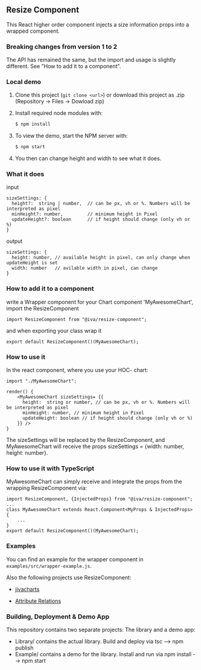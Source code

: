 ## Resize Component

This React higher order component injects a size information props into a wrapped component.

### Breaking changes from version 1 to 2
The API has remained the same, but the import and usage is slightly different. See "How to add it to a component".

### Local demo

1. Clone this project (```git clone <url>```) or download this project as .zip (Repository -> Files -> Dowload zip)
2. Install required node modules with:

    ```bash
    $ npm install
    ```

3. To view the demo, start the NPM server with:

    ```bash
    $ npm start
    ```

4. You then can change height and width to see what it does.

### What it does

input

    sizeSettings: {
      height?:  string | number,  // can be px, vh or %. Numbers will be interpreted as pixel
      minHeight?: number,         // minimum height in Pixel
      updateHeight?: boolean      // if height should change (only vh or %)
    }

output

    sizeSettings: {
      height: number, // available height in pixel, can only change when updateHeight is set
      width: number   // avilable width in pixel, can change
    }


### How to add it to a component

write a Wrapper component for your Chart component 'MyAwesomeChart', import the ResizeComponent

    import ResizeComponent from "@iva/resize-component";


and when exporting your class wrap it

    export default ResizeComponent()(MyAwesomeChart);


### How to use it

In the react component, where you use your HOC- chart:

    import "./MyAwesomeChart";

    render() {
        <MyAwesomeChart sizeSettings= {{
          height:  string or number, // can be px, vh or %. Numbers will be interpreted as pixel
          minHeight: number, // minimum height in Pixel
          updateHeight: boolean // if height should change (only vh or %)
        }} />
    }

The sizeSettings will be replaced by the ResizeComponent, and MyAwesomeChart will receive the props sizeSettings = {width: number, height: number}.

### How to use it with TypeScript
MyAwesomeChart can simply receive and integrate the props from the wrapping ResizeComponent via: 

    import ResizeComponent, {InjectedProps} from "@iva/resize-component";
    ...
    class MyAwesomeChart extends React.Component<MyProps & InjectedProps> {
        ...
    }
    export default ResizeComponent()(MyAwesomeChart);


### Examples

You can find an example for the wrapper component in ```examples/src/wrapper-example.js```.

Also the following projects use ResizeComponent:

* [jivacharts][1]
* [Attribute Relations][2]

  [1]: https://iva-git.igd.fraunhofer.de/jburmeis/JivaChartsJS
  [2]: https://iva-git.igd.fraunhofer.de/jburmeis/AttributeRelations


### Building, Deployment & Demo App
This repository contains two separate projects: The library and a demo app:
* Library/ contains the actual library. Build and deploy via tsc --> npm publish
* Example/ contains a demo for the library. Install and run via npm install --> npm start


